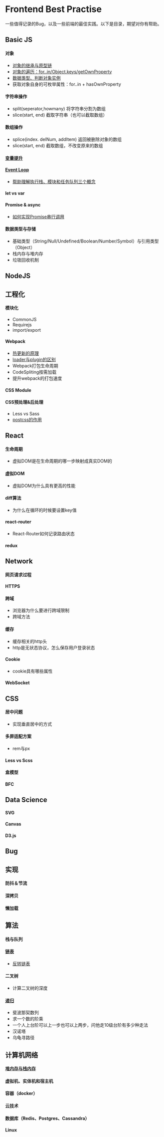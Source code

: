 # Frontend Best Practise
一些值得记录的Bug，以及一些前端的最佳实践。以下是目录，期望对你有帮助。

## Basic JS
#### 对象
- [对象的继承与原型链](https://github.com/panshiyao/Frontend-Best-Practise/issues/1)
- [对象的遍历：for..in/Object.keys/getOwnProperty](https://segmentfault.com/a/1190000007908692?_ea=1493826)
- [数据类型、判断对象实例](https://segmentfault.com/a/1190000006752076)
- 获取对象自身的可枚举属性：for..in + hasOwnProperty
#### 字符串操作
- split(seperator,howmany) 将字符串分割为数组
- slice(start, end) 截取字符串（也可以截取数组）
#### 数组操作
- splice(index. delNum, addItem) 返回被删除对象的数组
- slice(start, end) 截取数组，不改变原来的数组
#### [变量提升](https://github.com/creeperyang/blog/issues/16)
#### [Event Loop](https://github.com/creeperyang/blog/issues/26)
- [帮助理解执行栈、模块和任务队列三个概念](https://mp.weixin.qq.com/s?__biz=MzI1MTE2NTE1Ng==&mid=2649515867&idx=1&sn=971a3e41da08ddf2da200d9d07af0fb0&chksm=f1efe7d0c6986ec688a746ece15f52c8df78bca37ca2609e75199f5c3fbbabd3fbcc00179885&scene=0&key=564c3e9811aee0abcc036cb111e6e7bdbe3938a8756b5bf3b98a1696b2f16c1e6e3a1b4af159d1ae1dd3e71ee5fae4e0b6655bd9f37cc81efb1174bf3ef39b43f874bc6a0482348422cc5245dfae917f&ascene=0&uin=MzIxNTY1NTU=&devicetype=iMac+MacBookPro11,1+OSX+OSX+10.12.1+build(16B2555)&version=12010210&nettype=WIFI&fontScale=100&pass_ticket=g24dIjS/70EF4QPCYwRMInMa218z6XagvevxLr5Mbzc=)
#### let vs var
#### Promise & async
- [如何实现Promise串行调用](https://github.com/panshiyao/Frontend-Best-Practise/issues/2)
#### 数据类型与存储
- 基础类型（String/Null/Undefined/Boolean/Number/Symbol）与引用类型（Object）
- 栈内存与堆内存
- 垃圾回收机制



## NodeJS


## 工程化
#### 模块化
- CommonJS
- Requirejs
- import/export
#### Webpack
- [热更新的原理](https://www.jianshu.com/p/652fbae768bf)
- [loader与plugin的区别](http://www.imweb.io/topic/59324940b9b65af940bf58ae)
- Webpack打包生命周期
- CodeSpliting按需加载
- 提升webpack的打包速度
#### CSS Module
#### CSS预处理&后处理
- Less vs Sass
- [postcss的作用](https://segmentfault.com/a/1190000011595620)

## React
#### 生命周期
- 虚拟DOM是在生命周期的哪一步映射成真实DOM的
#### 虚拟DOM
- 虚拟DOM为什么具有更高的性能
#### diff算法
- 为什么在循环的时候要设置key值
#### react-router
- React-Router如何记录路由状态
#### redux

## Network
#### 网页请求过程
#### HTTPS
#### 跨域
- 浏览器为什么要进行跨域限制
- 跨域方法
#### 缓存
- 缓存相关的http头
- http是无状态协议，怎么保存用户登录状态
#### Cookie
- cookie具有哪些属性
#### WebSocket

## CSS
#### 居中问题
- 实现垂直居中的方式
#### 多屏适配方案
- rem与px
#### Less vs Scss
#### 盒模型
#### BFC


## Data Science
#### SVG
#### Canvas
#### D3.js


## Bug


## 实现
#### 防抖＆节流
#### 深拷贝
#### 懒加载

## 算法
#### 栈与队列
#### [链表](https://segmentfault.com/a/1190000010345293)
- [反转链表](https://github.com/panshiyao/Frontend-Best-Practise/issues/5)
#### 二叉树
- 计算二叉树的深度
#### [递归](https://github.com/panshiyao/Frontend-Best-Practise/issues/4)
- 斐波那契数列
- 求一个数的阶乘
- 一个人上台阶可以上一步也可以上两步，问他走10级台阶有多少种走法
- 汉诺塔
- 乌龟寻路径


## 计算机网络
#### [堆内存与栈内存](https://github.com/panshiyao/Frontend-Best-Practise/issues/3)
#### 虚拟机、实体机和宿主机
#### 容器（docker）
#### 云技术
#### 数据库（Redis、Postgres、Cassandra）
#### Linux
